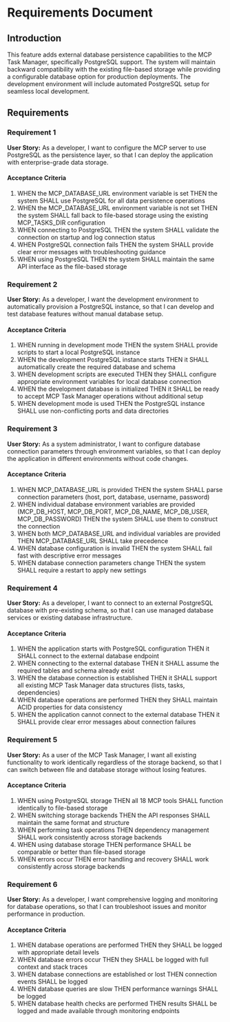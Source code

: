 # Requirements Document

## Introduction

This feature adds external database persistence capabilities to the MCP Task Manager, specifically PostgreSQL support. The system will maintain backward compatibility with the existing file-based storage while providing a configurable database option for production deployments. The development environment will include automated PostgreSQL setup for seamless local development.

## Requirements

### Requirement 1

**User Story:** As a developer, I want to configure the MCP server to use PostgreSQL as the persistence layer, so that I can deploy the application with enterprise-grade data storage.

#### Acceptance Criteria

1. WHEN the MCP_DATABASE_URL environment variable is set THEN the system SHALL use PostgreSQL for all data persistence operations
2. WHEN the MCP_DATABASE_URL environment variable is not set THEN the system SHALL fall back to file-based storage using the existing MCP_TASKS_DIR configuration
3. WHEN connecting to PostgreSQL THEN the system SHALL validate the connection on startup and log connection status
4. WHEN PostgreSQL connection fails THEN the system SHALL provide clear error messages with troubleshooting guidance
5. WHEN using PostgreSQL THEN the system SHALL maintain the same API interface as the file-based storage

### Requirement 2

**User Story:** As a developer, I want the development environment to automatically provision a PostgreSQL instance, so that I can develop and test database features without manual database setup.

#### Acceptance Criteria

1. WHEN running in development mode THEN the system SHALL provide scripts to start a local PostgreSQL instance
2. WHEN the development PostgreSQL instance starts THEN it SHALL automatically create the required database and schema
3. WHEN development scripts are executed THEN they SHALL configure appropriate environment variables for local database connection
4. WHEN the development database is initialized THEN it SHALL be ready to accept MCP Task Manager operations without additional setup
5. WHEN development mode is used THEN the PostgreSQL instance SHALL use non-conflicting ports and data directories

### Requirement 3

**User Story:** As a system administrator, I want to configure database connection parameters through environment variables, so that I can deploy the application in different environments without code changes.

#### Acceptance Criteria

1. WHEN MCP_DATABASE_URL is provided THEN the system SHALL parse connection parameters (host, port, database, username, password)
2. WHEN individual database environment variables are provided (MCP_DB_HOST, MCP_DB_PORT, MCP_DB_NAME, MCP_DB_USER, MCP_DB_PASSWORD) THEN the system SHALL use them to construct the connection
3. WHEN both MCP_DATABASE_URL and individual variables are provided THEN MCP_DATABASE_URL SHALL take precedence
4. WHEN database configuration is invalid THEN the system SHALL fail fast with descriptive error messages
5. WHEN database connection parameters change THEN the system SHALL require a restart to apply new settings

### Requirement 4

**User Story:** As a developer, I want to connect to an external PostgreSQL database with pre-existing schema, so that I can use managed database services or existing database infrastructure.

#### Acceptance Criteria

1. WHEN the application starts with PostgreSQL configuration THEN it SHALL connect to the external database endpoint
2. WHEN connecting to the external database THEN it SHALL assume the required tables and schema already exist
3. WHEN the database connection is established THEN it SHALL support all existing MCP Task Manager data structures (lists, tasks, dependencies)
4. WHEN database operations are performed THEN they SHALL maintain ACID properties for data consistency
5. WHEN the application cannot connect to the external database THEN it SHALL provide clear error messages about connection failures

### Requirement 5

**User Story:** As a user of the MCP Task Manager, I want all existing functionality to work identically regardless of the storage backend, so that I can switch between file and database storage without losing features.

#### Acceptance Criteria

1. WHEN using PostgreSQL storage THEN all 18 MCP tools SHALL function identically to file-based storage
2. WHEN switching storage backends THEN the API responses SHALL maintain the same format and structure
3. WHEN performing task operations THEN dependency management SHALL work consistently across storage backends
4. WHEN using database storage THEN performance SHALL be comparable or better than file-based storage
5. WHEN errors occur THEN error handling and recovery SHALL work consistently across storage backends

### Requirement 6

**User Story:** As a developer, I want comprehensive logging and monitoring for database operations, so that I can troubleshoot issues and monitor performance in production.

#### Acceptance Criteria

1. WHEN database operations are performed THEN they SHALL be logged with appropriate detail levels
2. WHEN database errors occur THEN they SHALL be logged with full context and stack traces
3. WHEN database connections are established or lost THEN connection events SHALL be logged
4. WHEN database queries are slow THEN performance warnings SHALL be logged
5. WHEN database health checks are performed THEN results SHALL be logged and made available through monitoring endpoints